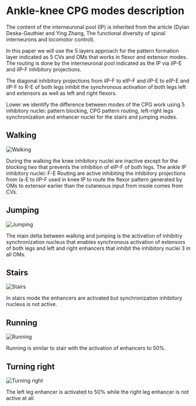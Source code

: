 # Ankle-knee CPG modes description

The content of the interneuronal pool (IP) is inherited from the article (Dylan Deska-Gauthier and Ying Zhang, The functional diversity of spinal interneurons and locomotor control).

In this paper we will use the 5 layers approach for the pattern formation layer indicated as 5 CVs and OMs that works in flexor and extensor modes. The routing is done by the interneuronal pool indicated as the IP via iIP-E and iIP-F inhibitory projections. 

The diagonal inhibitory projections from iIP-F to eIP-F and iIP-E to eIP-E and iIP-F to R-E of both legs inhibit the synchronous activation of both legs left and extensors as well as left and right flexors. 

Lower we identify the difference between modes of the CPG work using 5 inhibitory nuclei: pattern blocking, CPG pattern routing, left-right legs synchronization and enhancer nuclei for the stairs and jumping modes.

## Walking 

![Walking](diagram/cpg_AH_FE_combined-Walking_8_muscles.png)

During the walking the knee inhibitory nuclei are inactive except for the blocking two that prevents the inhibition of eIP-F of both legs.
The ankle IP inhibitory nuclei: F-E Routing are active inhibiting the inhibitory projections from Ia-E to iIP-F used in knee IP to route the flexor pattern generated by OMs to extensor earlier than the cutaneous input from insole comes from CVs.

## Jumping 

![Jumping](diagram/cpg_AH_FE_combined-Jumping_8_muscles.png)

The main delta between walking and jumping is the activation of inhibitry synchronization nucleus that enables synchronous activation of extensors of both legs and left and right enhancers that inhibit the inhibitory nuclei 3 in all OMs.

## Stairs

![Stairs](diagram/cpg_AH_FE_combined-Stairs_8_muscles.png)

In stairs mode the enhancers are activated but synchronization inhibitory nucleus is not active.

## Running

![Running](diagram/cpg_AH_FE_combined-Running_8_muscles.png)

Running is similar to stair with the activation of enhancers to 50%.

## Turning right

![Turning right](diagram/cpg_AH_FE_combined-Turning_right_8_muscles.png)

The left leg enhancer is activated to 50% while the right leg enhancer is not active at all.
